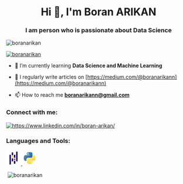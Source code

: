 <h1 align="center">Hi 👋, I'm Boran ARIKAN</h1>
<h3 align="center">I am person who is passionate about Data Science</h3>

<p align="left"> <img src="https://komarev.com/ghpvc/?username=boranarikan&label=Profile%20views&color=0e75b6&style=flat" alt="boranarikan" /> </p>

<p align="left"> <a href="https://github.com/ryo-ma/github-profile-trophy"><img src="https://github-profile-trophy.vercel.app/?username=boranarikan" alt="boranarikan" /></a> </p>

- 🌱 I’m currently learning **Data Science and Machine Learning**

- 📝 I regularly write articles on [https://medium.com/@boranarikann](https://medium.com/@boranarikann)

- 📫 How to reach me **boranarikann@gmail.com**

<h3 align="left">Connect with me:</h3>
<p align="left">
<a href="https://linkedin.com/in/https://www.linkedin.com/in/boran-arikan/" target="blank"><img align="center" src="https://raw.githubusercontent.com/rahuldkjain/github-profile-readme-generator/master/src/images/icons/Social/linked-in-alt.svg" alt="https://www.linkedin.com/in/boran-arikan/" height="30" width="40" /></a>
</p>

<h3 align="left">Languages and Tools:</h3>
<p align="left"> <a href="https://pandas.pydata.org/" target="_blank" rel="noreferrer"> <img src="https://raw.githubusercontent.com/devicons/devicon/2ae2a900d2f041da66e950e4d48052658d850630/icons/pandas/pandas-original.svg" alt="pandas" width="40" height="40"/> </a> <a href="https://www.python.org" target="_blank" rel="noreferrer"> <img src="https://raw.githubusercontent.com/devicons/devicon/master/icons/python/python-original.svg" alt="python" width="40" height="40"/> </a> </p>

<p>&nbsp;<img align="center" src="https://github-readme-stats.vercel.app/api?username=boranarikan&show_icons=true&locale=en" alt="boranarikan" /></p>
